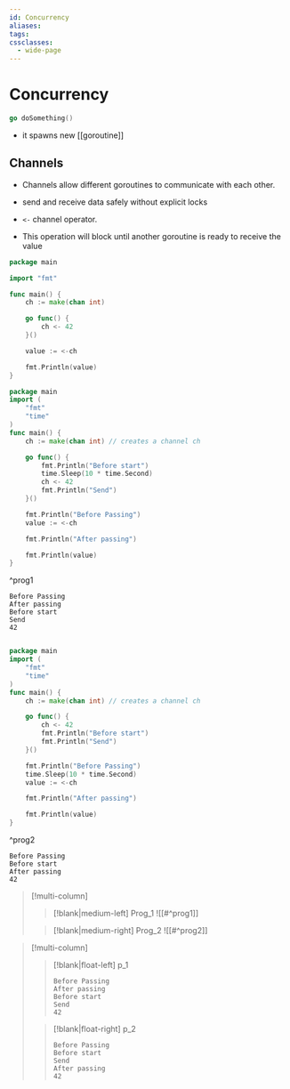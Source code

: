 ```yaml
---
id: Concurrency
aliases: 
tags: 
cssclasses:
  - wide-page
---
```


# Concurrency

```go
go doSomething()
```
- it spawns new [[goroutine]]

## Channels

- Channels allow different goroutines to communicate with each other.
-  send and receive data safely without explicit locks

- `<-` channel operator.
- This operation will block until another goroutine is ready to receive the value

```go
package main

import "fmt"

func main() {
	ch := make(chan int)

	go func() {
		ch <- 42
	}()

	value := <-ch

	fmt.Println(value)
}
```


```go
package main
import (
	"fmt"
	"time"
)
func main() {
	ch := make(chan int) // creates a channel ch

	go func() {
		fmt.Println("Before start")
		time.Sleep(10 * time.Second)
		ch <- 42
		fmt.Println("Send")
	}()

	fmt.Println("Before Passing")
	value := <-ch

	fmt.Println("After passing")

	fmt.Println(value)
}
```
^prog1

```
Before Passing
After passing
Before start
Send
42
```


```go

package main
import (
	"fmt"
	"time"
)
func main() {
	ch := make(chan int) // creates a channel ch

	go func() {
		ch <- 42
		fmt.Println("Before start")
		fmt.Println("Send")
	}()

	fmt.Println("Before Passing")
	time.Sleep(10 * time.Second)
	value := <-ch

	fmt.Println("After passing")

	fmt.Println(value)
}
```
^prog2


```
Before Passing
Before start
After passing
42
```


> [!multi-column]
> 
>> [!blank|medium-left]
>> Prog_1
>> ![[#^prog1]]
> 
>> [!blank|medium-right]
>> Prog_2
>> ![[#^prog2]]

>[!multi-column]
> 
> > [!blank|float-left]
>> p_1
>> ```
>>Before Passing
>>After passing
>>Before start
>>Send
>>42
>>```
> 
>> [!blank|float-right]
>> p_2
>> ```
>> Before Passing
>> Before start
>> Send
>> After passing
>> 42
>> ```
